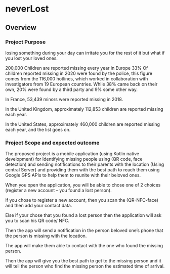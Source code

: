 # neverLost

## Overview

### Project Purpose

losing something during your day can irritate you for the rest of it but what if you lost your loved ones.

200,000 Children are reported missing every year in Europe 33% Of children reported missing in 2020 were found by the police, this figure comes from the 116,000 hotlines, which worked in collaboration with investigators from 19 European countries. While 38% came back on their own, 20% were found by a third party and 9% some other way.

In France, 53,439 minors were reported missing in 2018.

In the United Kingdom, approximately 112,853 children are reported missing each year.

In the United States, approximately 460,000 children are reported missing each year, and the list goes on.

### Project Scope and expected outcome

The proposed project is a mobile application (using Kotlin native development) for Identifying missing people using (QR code, face detection) and sending notifications to their parents with the location (Using central Server) and providing them with the best path to reach them using Google GPS APIs to help them to reunite with their beloved ones.

When you open the application, you will be able to chose one of 2 choices (register a new account – you found a lost person).

If you chose to register a new account, then you scan the (QR-NFC-face) and then add your contact data.

Else if your chose that you found a lost person then the application will ask you to scan his QR code/ NFC.

 Then the app will send a notification in the person beloved one’s phone that the person is missing with the location. 

The app will make them able to contact with the one who found the missing person.

Then the app will give you the best path to get to the missing person and it will tell the person who find the missing person the estimated time of arrival.
